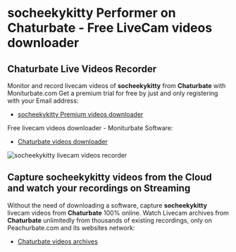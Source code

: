 # socheekykitty Performer on Chaturbate - Free LiveCam videos downloader

## Chaturbate Live Videos Recorder

Monitor and record livecam videos of **socheekykitty** from **Chaturbate** with Moniturbate.com
Get a premium trial for free by just and only registering with your Email address:
* [socheekykitty Premium videos downloader](https://moniturbate.com/request-demo-licence-key.html)

Free livecam videos downloader - Moniturbate Software:
* [Chaturbate videos downloader](https://moniturbate.com/moniturbate-download-software.html)

![socheekykitty livecam videos recorder](https://peachurnet.com/templates/moniturbate-software.png)


## Capture socheekykitty videos from the Cloud and watch your recordings on Streaming

Without the need of downloading a software, capture **socheekykitty** livecam videos from **Chaturbate** 100% online.
Watch Livecam archives from **Chaturbate** unlimitedly from thousands of existing recordings, only on Peachurbate.com and its websites network:
* [Chaturbate videos archives](https://peachurnet.com/)